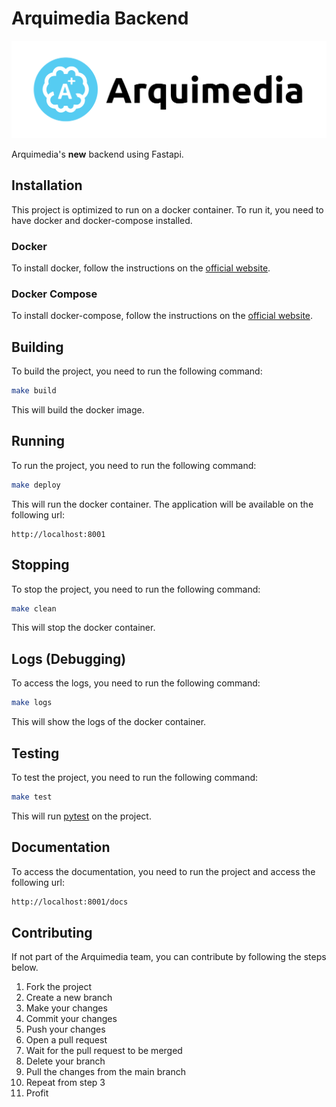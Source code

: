 # Arquimedia Backend

![Arquimedia Logo](https://github.com/HackerSchool/Arquimedia/raw/main/frontend/src/assets/logo_blue_white.svg)

Arquimedia's **new** backend using Fastapi.

## Installation

This project is optimized to run on a docker container. To run it, you need to have docker and docker-compose installed.

### Docker

To install docker, follow the instructions on the [official website](https://docs.docker.com/get-docker/).

### Docker Compose

To install docker-compose, follow the instructions on the [official website](https://docs.docker.com/compose/install/).

## Building

To build the project, you need to run the following command:

```bash
make build
```

This will build the docker image.

## Running

To run the project, you need to run the following command:

```bash
make deploy
```

This will run the docker container.
The application will be available on the following url:

```
http://localhost:8001
```

## Stopping

To stop the project, you need to run the following command:

```bash
make clean
```

This will stop the docker container.

## Logs (Debugging)

To access the logs, you need to run the following command:

```bash
make logs
```

This will show the logs of the docker container.

## Testing

To test the project, you need to run the following command:

```bash
make test
```

This will run [pytest](https://docs.pytest.org/en/stable/) on the project.

## Documentation

To access the documentation, you need to run the project and access the following url:

```bash
http://localhost:8001/docs
```

## Contributing

If not part of the Arquimedia team, you can contribute by following the steps below.

1. Fork the project
2. Create a new branch
3. Make your changes
4. Commit your changes
5. Push your changes
6. Open a pull request
7. Wait for the pull request to be merged
8. Delete your branch
9. Pull the changes from the main branch
10. Repeat from step 3
11. Profit
